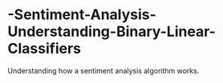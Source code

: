 # -Sentiment-Analysis-Understanding-Binary-Linear-Classifiers
Understanding how a sentiment analysis algorithm works.
